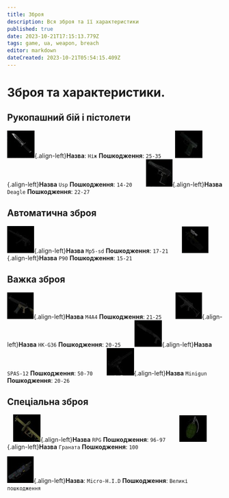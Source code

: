 ```yaml
---
title: Зброя
description: Вся зброя та її характеристики
published: true
date: 2023-10-21T17:15:13.779Z
tags: game, ua, weapon, breach
editor: markdown
dateCreated: 2023-10-21T05:54:15.409Z
---
```


# Зброя та характеристики.
## Рукопашний бій і пістолети
![knife.png](/images/items/inventoryicons/knife.png){.align-left}**Назва**: `Ніж`
**Пошкодження**: `25-35`
⠀
⠀
![usp.png](/images/items/inventoryicons/usp.png){.align-left}**Назва** `Usp`
**Пошкодження**: `14-20`
⠀
⠀
![deagle.png](/images/items/inventoryicons/deagle.png){.align-left}**Назва** `Deagle`
**Пошкодження**: `22-27`
⠀
## Автоматична зброя
![mp5-sd.png](/images/items/inventoryicons/mp5-sd.png){.align-left}**Назва** `Mp5-sd`
**Пошкодження**: `17-21`
⠀
⠀
![p90.png](/images/items/inventoryicons/p90.png){.align-left}**Назва** `P90`
**Пошкодження**: `15-21`
⠀
⠀
## Важка зброя
![m4a4.png](/images/items/inventoryicons/m4a4.png){.align-left}**Назва** `M4A4`
**Пошкодження**: `21-25`
⠀
⠀
![HK-G36.png](/images/items/inventoryicons/scar.png){.align-left}**Назва** `HK-G36`
**Пошкодження**: `20-25`
⠀
⠀
![SPAS12.png](/images/items/inventoryicons/spas-12.png){.align-left}**Назва** `SPAS-12`
**Пошкодження**: `50-70`
⠀
⠀
![minigun.png](/images/items/inventoryicons/minigun.png){.align-left}**Назва** `Minigun`
**Пошкодження**: `20-26`
⠀
## Спеціальна зброя
⠀
![rpg.png](/images/items/inventoryicons/rpg.png){.align-left}**Назва** `RPG`
**Пошкодження**: `96-97`
⠀
⠀
![grenade.png](/images/items/inventoryicons/grenade.png){.align-left}**Назва** `Граната`
**Пошкодження**: `100`


![microhid.png](/images/items/inventoryicons/microhid.png){.align-left}**Назва**: `Micro-H.I.D`
**Пошкодження**: `Великі пошкодження`

